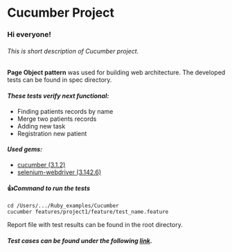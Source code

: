 # Cucumber Project

### Hi everyone!
###### This is short description of Cucumber project.

**Page Object pattern**  was used for building web architecture.
The developed tests can be found in spec directory.
#### *These tests verify next functional:*
- Finding patients records by name
- Merge two patients records
- Adding new task
- Registration new patient
#### *Used gems:*
- [cucumber (3.1.2)](https://rubygems.org/gems/cucumber/versions/2.4.0)
- [selenium-webdriver (3.142.6)](https://rubygems.org/gems/selenium-webdriver/versions/2.53.0)
#### :+1:*Command to run the tests*
```
cd /Users/.../Ruby_examples/Cucumber
cucumber features/project1/feature/test_name.feature
```
Report file with test results can be found in the root directory.
##### Test cases can be found under the following [link](https://confluence.softserveinc.com/display/CiscoArrAy/Test+cases).
